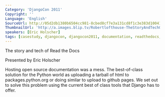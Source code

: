 ```yaml
---
Category: 'DjangoCon 2011'
Copyright: ''
Language: 'English'
SourceUrl: http://05d2db1380b6504cc981-8cbed8cf7e3a131cd8f1c3e383d10041.r93.cf2.rackcdn.com/djangocon-2011/101_the-story-and-tech-of-read-the-docs.m4v
ThumbnailUrl: 'http://a.images.blip.tv/Robertlofthouse-TheStoryAndTechOfReadTheDocs338-916.jpg'
speakers: [Eric Holscher]
tags: [casestudy, djangocon, djangocon2011, documentation, readthedocs, rtd, rtfd]
---
```

The story and tech of Read the Docs

Presented by Eric Holscher

Hosting open source documentation was a mess. The best-of-class solution for
the Python world as uploading a tarball of html to packages.python.org or
doing similar to upload to github pages. We set out to solve this problem
using the current best of class tools that Django has to offer.

